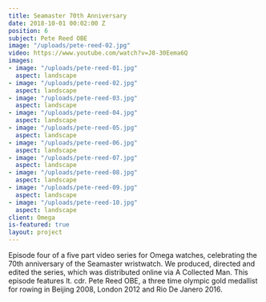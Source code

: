 ```yaml
---
title: Seamaster 70th Anniversary
date: 2018-10-01 00:02:00 Z
position: 6
subject: Pete Reed OBE
image: "/uploads/pete-reed-02.jpg"
video: https://www.youtube.com/watch?v=J8-30Eema6Q
images:
- image: "/uploads/pete-reed-01.jpg"
  aspect: landscape
- image: "/uploads/pete-reed-02.jpg"
  aspect: landscape
- image: "/uploads/pete-reed-03.jpg"
  aspect: landscape
- image: "/uploads/pete-reed-04.jpg"
  aspect: landscape
- image: "/uploads/pete-reed-05.jpg"
  aspect: landscape
- image: "/uploads/pete-reed-06.jpg"
  aspect: landscape
- image: "/uploads/pete-reed-07.jpg"
  aspect: landscape
- image: "/uploads/pete-reed-08.jpg"
  aspect: landscape
- image: "/uploads/pete-reed-09.jpg"
  aspect: landscape
- image: "/uploads/pete-reed-10.jpg"
  aspect: landscape
client: Omega
is-featured: true
layout: project
---
```


Episode four of a five part video series for Omega watches, celebrating the 70th anniversary of the Seamaster wristwatch. We produced, directed and edited the series, which was distributed online via A Collected Man. This episode features lt. cdr. Pete Reed OBE, a three time olympic gold medallist for rowing in Beijing 2008, London 2012 and Rio De Janero 2016. 